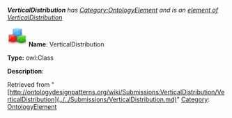 ___VerticalDistribution__ has [Category:OntologyElement](../../Category/OntologyElement.md "Category:OntologyElement") and is an [element of](../../Property/ElementOf.md "Property:ElementOf") [VerticalDistribution](../../Submissions/VerticalDistribution.md "Submissions:VerticalDistribution")_


  




[![Class](../../images/thumb/2/27/Class.gif/45px-Class.gif)](../../Image/Class.gif.md "Class")
__Name__: VerticalDistribution 


__Type:__ owl:Class 


__Description__: 





Retrieved from "[http://ontologydesignpatterns.org/wiki/Submissions:VerticalDistribution/VerticalDistribution](../../Submissions/VerticalDistribution.md)"
 [Category](http://ontologydesignpatterns.org/wiki/Special:Categories "Special:Categories"): [OntologyElement](../../Category/OntologyElement.md "Category:OntologyElement")